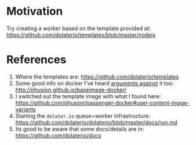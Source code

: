 # Motivation
Try creating a worker based on the template provided at: https://github.com/dolaterio/templates/blob/master/nodejs

# References
1. Where the templates are: https://github.com/dolaterio/templates
2. Some good info on docker I've heard [arguments against](http://iops.io/blog/docker-hype/) it too: http://phusion.github.io/baseimage-docker/
3. I switched out the template image with what I found here: https://github.com/phusion/passenger-docker#user-content-image-variants
4. Starting the `dolater.io` queue+worker infrastructure: https://github.com/dolaterio/dolaterio/blob/master/docs/run.md
5. Its good to be aware that some docs/details are in: https://github.com/dolaterio/docs

